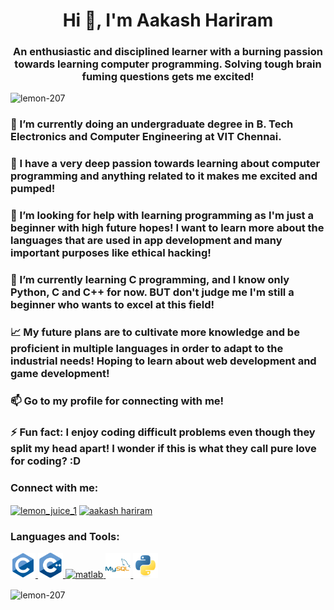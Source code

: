 <h1 align="center">Hi 👋, I'm Aakash Hariram</h1>
<h3 align="center">An enthusiastic and disciplined learner with a burning passion towards learning computer programming. Solving tough brain fuming questions gets me excited!</h3>

<p align="left"> <img src="https://komarev.com/ghpvc/?username=lemon-207&label=Profile%20views&color=0e75b6&style=flat" alt="lemon-207" /> </p>

<h3 align="left">🔭 I’m currently doing an undergraduate degree in B. Tech Electronics and Computer Engineering at VIT Chennai.</h3>
<h3 align="left">👀 I have a very deep passion towards learning about computer programming and anything related to it makes me excited and pumped!</h3>
<h3 align="left">🤝 I’m looking for help with learning programming as I'm just a beginner with high future hopes! I want to learn more about the languages that are used in app development and many important purposes like ethical hacking!</h3>
<h3 align="left">🌱 I’m currently learning C programming, and I know only Python, C and C++ for now. BUT don't judge me I'm still a beginner who wants to excel at this field!</h3>
<h3 align="left">📈 My future plans are to cultivate more knowledge and be proficient in multiple languages in order to adapt to the industrial needs! Hoping to learn about web development and game development!</h3>
<h3 align="left">📫 Go to my profile for connecting with me!</h3>
<h3 align="left">⚡ Fun fact: I enjoy coding difficult problems even though they split my head apart! I wonder if this is what they call pure love for coding? :D</h3>

<h3 align="left">Connect with me:</h3>

<p align="left">
<a href="https://x.com/lemon_juice_1" target="blank"><img align="center" src="https://raw.githubusercontent.com/rahuldkjain/github-profile-readme-generator/master/src/images/icons/Social/twitter.svg" alt="lemon_juice_1" height="30" width="40" /></a>
<a href="https://linkedin.com/in/aakash-hariram" target="blank"><img align="center" src="https://raw.githubusercontent.com/rahuldkjain/github-profile-readme-generator/master/src/images/icons/Social/linked-in-alt.svg" alt="aakash hariram" height="30" width="40" /></a>
</p>

<h3 align="left">Languages and Tools:</h3>
<p align="left"> <a href="https://www.cprogramming.com/" target="_blank" rel="noreferrer"> <img src="https://raw.githubusercontent.com/devicons/devicon/master/icons/c/c-original.svg" alt="c" width="40" height="40"/> </a> <a href="https://www.w3schools.com/cpp/" target="_blank" rel="noreferrer"> <img src="https://raw.githubusercontent.com/devicons/devicon/master/icons/cplusplus/cplusplus-original.svg" alt="cplusplus" width="40" height="40"/> </a> <a href="https://www.mathworks.com/" target="_blank" rel="noreferrer"> <img src="https://upload.wikimedia.org/wikipedia/commons/2/21/Matlab_Logo.png" alt="matlab" width="40" height="40"/> </a> <a href="https://www.mysql.com/" target="_blank" rel="noreferrer"> <img src="https://raw.githubusercontent.com/devicons/devicon/master/icons/mysql/mysql-original-wordmark.svg" alt="mysql" width="40" height="40"/> </a> <a href="https://www.python.org" target="_blank" rel="noreferrer"> <img src="https://raw.githubusercontent.com/devicons/devicon/master/icons/python/python-original.svg" alt="python" width="40" height="40"/> </a> </p>

<p><img align="center" src="https://github-readme-stats.vercel.app/api/top-langs?username=lemon-207&show_icons=true&locale=en&layout=compact" alt="lemon-207" /></p>

